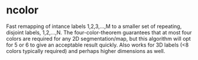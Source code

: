 # ncolor
Fast remapping of intance labels 1,2,3,...,M to a smaller set of repeating, disjoint labels, 1,2,...,N. The four-color-theorem guarantees that at most four colors are required for any 2D segmentation/map, but this algorithm will opt for 5 or 6 to give an acceptable result quickly. Also works for 3D labels (&lt;8 colors typically required) and perhaps higher dimensions as well.
